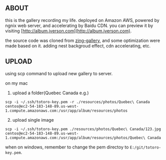 ## ABOUT

this is the gallery recording my life. deployed on Amazon AWS, powered by ngnix web server, and accelerating by Baidu CDN. you can preview it by visiting [http://album.jverson.com](http://album.jverson.com).

the source code was cloned from [zing-gallery](https://github.com/litten/zing-gallery), and some optimization were made based on it. adding nest backgroud effect, cdn accelerating, etc.

## UPLOAD

using scp command to upload new gallery to server.

on my mac

1. upload a folder(Quebec Canada e.g.)
```
scp -i ~/.ssh/totoro-key.pem -r ./resources/photos/Quebec\ Canada centos@ec2-54-183-148-89.us-west-1.compute.amazonaws.com:/usr/app/album/resources/photos
```

2. upload single image
```
scp -i ~/.ssh/totoro-key.pem ./resources/photos/Quebec\ Canada/123.jpg centos@ec2-54-183-148-89.us-west-1.compute.amazonaws.com:/usr/app/album/resources/photos/Quebec\ Canada
```

when on windows, remember to change the pem directoy to `E:/git/totoro-key.pem`. 